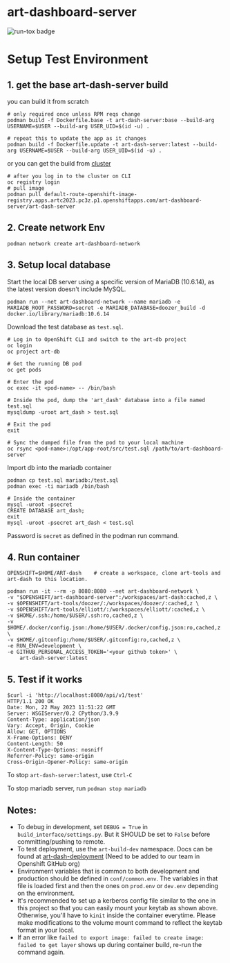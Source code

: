 # art-dashboard-server

![run-tox badge](https://github.com/openshift-eng/art-dashboard-server/actions/workflows/run_tox.yml/badge.svg)

# Setup Test Environment

## 1. get the base art-dash-server build


you can build it from scratch
```
# only required once unless RPM reqs change
podman build -f Dockerfile.base -t art-dash-server:base --build-arg USERNAME=$USER --build-arg USER_UID=$(id -u) .

# repeat this to update the app as it changes
podman build -f Dockerfile.update -t art-dash-server:latest --build-arg USERNAME=$USER --build-arg USER_UID=$(id -u) .
```
or you can get the build from [cluster](https://console-openshift-console.apps.artc2023.pc3z.p1.openshiftapps.com/k8s/ns/art-dashboard-server/imagestreams/art-dash-server)
```
# after you log in to the cluster on CLI
oc registry login
# pull image
podman pull default-route-openshift-image-registry.apps.artc2023.pc3z.p1.openshiftapps.com/art-dashboard-server/art-dash-server
```

## 2. Create network Env
```
podman network create art-dashboard-network
```

## 3. Setup local database

Start the local DB server using a specific version of MariaDB (10.6.14), as the latest version doesn't include MySQL.
```
podman run --net art-dashboard-network --name mariadb -e MARIADB_ROOT_PASSWORD=secret -e MARIADB_DATABASE=doozer_build -d docker.io/library/mariadb:10.6.14
```

Download the test database as `test.sql`. 
```
# Log in to OpenShift CLI and switch to the art-db project
oc login
oc project art-db

# Get the running DB pod
oc get pods

# Enter the pod
oc exec -it <pod-name> -- /bin/bash

# Inside the pod, dump the 'art_dash' database into a file named test.sql
mysqldump -uroot art_dash > test.sql

# Exit the pod
exit

# Sync the dumped file from the pod to your local machine
oc rsync <pod-name>:/opt/app-root/src/test.sql /path/to/art-dashboard-server
```

Import db into the mariadb container
```
podman cp test.sql mariadb:/test.sql
podman exec -ti mariadb /bin/bash

# Inside the container
mysql -uroot -psecret
CREATE DATABASE art_dash;
exit
mysql -uroot -psecret art_dash < test.sql
```
Password is `secret` as defined in the podman run command.


## 4. Run container

```
OPENSHIFT=$HOME/ART-dash    # create a workspace, clone art-tools and art-dash to this location.

podman run -it --rm -p 8080:8080 --net art-dashboard-network \
-v "$OPENSHIFT/art-dashboard-server":/workspaces/art-dash:cached,z \
-v $OPENSHIFT/art-tools/doozer/:/workspaces/doozer/:cached,z \
-v $OPENSHIFT/art-tools/elliott/:/workspaces/elliott/:cached,z \
-v $HOME/.ssh:/home/$USER/.ssh:ro,cached,z \
-v $HOME/.docker/config.json:/home/$USER/.docker/config.json:ro,cached,z \
-v $HOME/.gitconfig:/home/$USER/.gitconfig:ro,cached,z \
-e RUN_ENV=development \
-e GITHUB_PERSONAL_ACCESS_TOKEN='<your github token>' \
    art-dash-server:latest
```

## 5. Test if it works
```
$curl -i 'http://localhost:8080/api/v1/test'
HTTP/1.1 200 OK
Date: Mon, 22 May 2023 11:51:22 GMT
Server: WSGIServer/0.2 CPython/3.9.9
Content-Type: application/json
Vary: Accept, Origin, Cookie
Allow: GET, OPTIONS
X-Frame-Options: DENY
Content-Length: 50
X-Content-Type-Options: nosniff
Referrer-Policy: same-origin
Cross-Origin-Opener-Policy: same-origin

```
To stop `art-dash-server:latest`, use `Ctrl-C`

To stop mariadb server, run `podman stop mariadb`


## Notes:

- To debug in development, set `DEBUG = True` in `build_interface/settings.py`. But it SHOULD be set to `False` before committing/pushing to remote.
- To test deployment, use the `art-build-dev` namespace. Docs can be found at [art-dash-deployment](https://github.com/openshift-eng/art-config/tree/main/clusters/psi-ocp4/aos-art-web) (Need to be added to our team in Openshift GitHub org)
- Environment variables that is common to both development and production should be defined in `conf/common.env`. The variables in that file is loaded first and then the ones on `prod.env` or `dev.env` depending on the environment.
- It's recommended to set up a kerberos config file similar to the one in this project so that you can easily mount your keytab as shown above. Otherwise, you'll have to `kinit` inside the container everytime. Please make modifications to the volume mount command to reflect the keytab format in your local.
- If an error like `failed to export image: failed to create image: failed to get layer` shows up during container build, re-run the command again.
